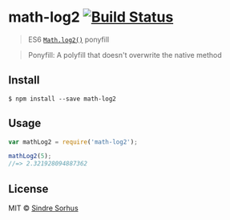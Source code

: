# math-log2 [![Build Status](https://travis-ci.org/sindresorhus/math-log2.svg?branch=master)](https://travis-ci.org/sindresorhus/math-log2)

> ES6 [`Math.log2()`](https://developer.mozilla.org/en-US/docs/Web/JavaScript/Reference/Global_Objects/Math/log2) ponyfill

> Ponyfill: A polyfill that doesn't overwrite the native method


## Install

```
$ npm install --save math-log2
```


## Usage

```js
var mathLog2 = require('math-log2');

mathLog2(5);
//=> 2.321928094887362
```


## License

MIT © [Sindre Sorhus](http://sindresorhus.com)
